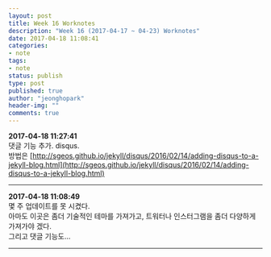 ```yaml
---
layout: post
title: Week 16 Worknotes
description: "Week 16 (2017-04-17 ~ 04-23) Worknotes"
date: 2017-04-18 11:08:41
categories:
- note
tags:
- note
status: publish
type: post
published: true
author: "jeonghopark"
header-img: ""
comments: true
---      
```

**2017-04-18 11:27:41**             
댓글 기능 추가. disqus.           
방법은 [http://sgeos.github.io/jekyll/disqus/2016/02/14/adding-disqus-to-a-jekyll-blog.html](http://sgeos.github.io/jekyll/disqus/2016/02/14/adding-disqus-to-a-jekyll-blog.html)              

---

**2017-04-18 11:08:49**                 
몇 주 업데이트를 못 시켰다.        
아마도 이곳은 좀더 기술적인 테마를 가져가고, 트워터나 인스터그램을 좀더 다양하게 가져가야 겠다.          
그리고 댓글 기능도...           


---					
